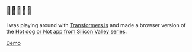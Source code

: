 ## 🌭🌭🌭🌭🌭

I was playing around with [Transformers.js](https://huggingface.co/docs/transformers.js/en/index) and made a browser version of the [Hot dog or Not app from Silicon Valley series](https://www.youtube.com/watch?v=ACmydtFDTGs). 

[Demo](https://niklasnordlund.github.io/hotdog-or-not/)


